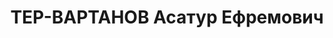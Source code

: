 ---
title: ТЕР-ВАРТАНОВ Асатур Ефремович
description: 'Род. в 1884, с. Гюлакарак, Армения, армянин. Род занятий: управляющий
  груз. конторы Союззаготкожа.

  Осужден Тройкой при НКВД ГССР 07.09.1937. Мера наказания: расстрел с конфискацией
  личного имущества. Дата расстрела: 11.12.1937'
---